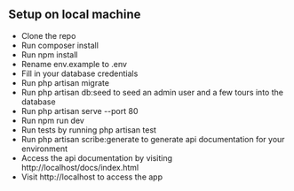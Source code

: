 

## Setup on local machine

- Clone the repo
- Run composer install
- Run npm install
- Rename env.example to .env
- Fill in your database credentials
- Run php artisan migrate
- Run php artisan db:seed to seed an admin user and a few tours into the database
- Run php artisan serve --port 80
- Run npm run dev
- Run tests by running php artisan test
- Run php artisan scribe:generate to generate api documentation for your environment
- Access the api documentation by visiting http://localhost/docs/index.html
- Visit http://localhost to access the app
